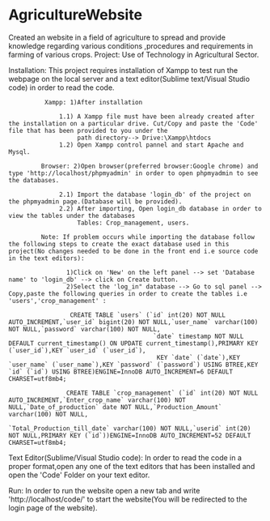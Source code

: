 # AgricultureWebsite
Created an website in a field of agriculture to spread and provide  knowledge regarding various conditions ,procedures and requirements  in farming of various crops.
Project: Use of Technology in Agricultural Sector.

Installation: This project requires installation of Xampp to test run the webpage on the local server and a text editor(Sublime text/Visual Studio code) in order to read the code.

              Xampp: 1)After installation 
          
                  1.1) A Xampp file must have been already created after the installation on a particular drive. Cut/Copy and paste the 'Code' file that has been provided to you under the 
                       path directory--> Drive:\Xampp\htdocs
                  1.2) Open Xampp control pannel and start Apache and Mysql.
           
             Browser: 2)Open browser(preferred browser:Google chrome) and type 'http://localhost/phpmyadmin' in order to open phpmyadmin to see the databases.
           
                  2.1) Import the database 'login_db' of the project on the phpmyadmin page.(Database will be provided).
                  2.2) After importing, Open login_db database in order to view the tables under the databases
                       Tables: Crop_management, users.

             Note: If problem occurs while importing the database follow the following steps to create the exact database used in this project(No changes needed to be done in the front end i.e source code in the text editors):
                      
                    1)Click on 'New' on the left panel --> set 'Database name' to 'login_db' --> click on Create button.
                    2)Select the 'log_in" database --> Go to sql panel --> Copy,paste the following queries in order to create the tables i.e 'users','crop_management' :
                          
                     CREATE TABLE `users` (`id` int(20) NOT NULL AUTO_INCREMENT,`user_id` bigint(20) NOT NULL,`user_name` varchar(100) NOT NULL,`password` varchar(100) NOT NULL,
                                            `date` timestamp NOT NULL DEFAULT current_timestamp() ON UPDATE current_timestamp(),PRIMARY KEY (`user_id`),KEY `user_id` (`user_id`),
                                             KEY `date` (`date`),KEY `user_name` (`user_name`),KEY `password` (`password`) USING BTREE,KEY `id` (`id`) USING BTREE)ENGINE=InnoDB AUTO_INCREMENT=6 DEFAULT CHARSET=utf8mb4;  

                    CREATE TABLE `crop_management` (`id` int(20) NOT NULL AUTO_INCREMENT,`Enter_crop_name` varchar(100) NOT NULL,`Date_of_production` date NOT NULL,`Production_Amount` varchar(100) NOT NULL,
                                                           `Total_Production_till_date` varchar(100) NOT NULL,`userid` int(20) NOT NULL,PRIMARY KEY (`id`))ENGINE=InnoDB AUTO_INCREMENT=52 DEFAULT CHARSET=utf8mb4;
                               

Text Editor(Sublime/Visual Studio code): In order to read the code in a proper format,open any one of the text editors that has been installed and open the 'Code' Folder on your text editor.

Run: In order to run the website open a new tab and write 'http://localhost/code/' to start the website(You will be redirected to the login page of the website).

